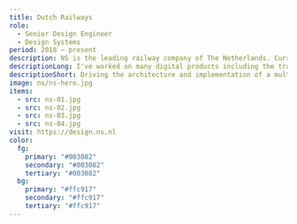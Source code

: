 ```yaml
---
title: Dutch Railways
role:
  - Senior Design Engineer
  - Design Systems
period: 2018 – present
description: NS is the leading railway company of The Netherlands. Currently, I'm driving the architecture and implementation of a multi-platform design system at scale.
descriptionLong: I've worked on many digital products including the travel planner, subscriptions and NS-Business Card. Now, I lead the architecture and implementation of a multi-platform design system. Driving strategy and mentoring teams for adoption.
descriptionShort: Driving the architecture and implementation of a multi-platform design system at scale.
image: ns/ns-hero.jpg
items:
  - src: ns-01.jpg
  - src: ns-02.jpg
  - src: ns-03.jpg
  - src: ns-04.jpg
visit: https://design.ns.nl
color:
  fg:
    primary: "#003082"
    secondary: "#003082"
    tertiary: "#003082"
  bg:
    primary: "#ffc917"
    secondary: "#ffc917"
    tertiary: "#ffc917"
---
```

